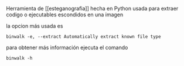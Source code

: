 Herramienta  de [[esteganografia]] hecha en Python usada para extraer codigo o ejecutables escondidos en una imagen

la opcion más usada es

``` 
binwalk -e, --extract Automatically extract known file type
```

para obtener más información ejecuta el comando
```
binwalk -h
```
